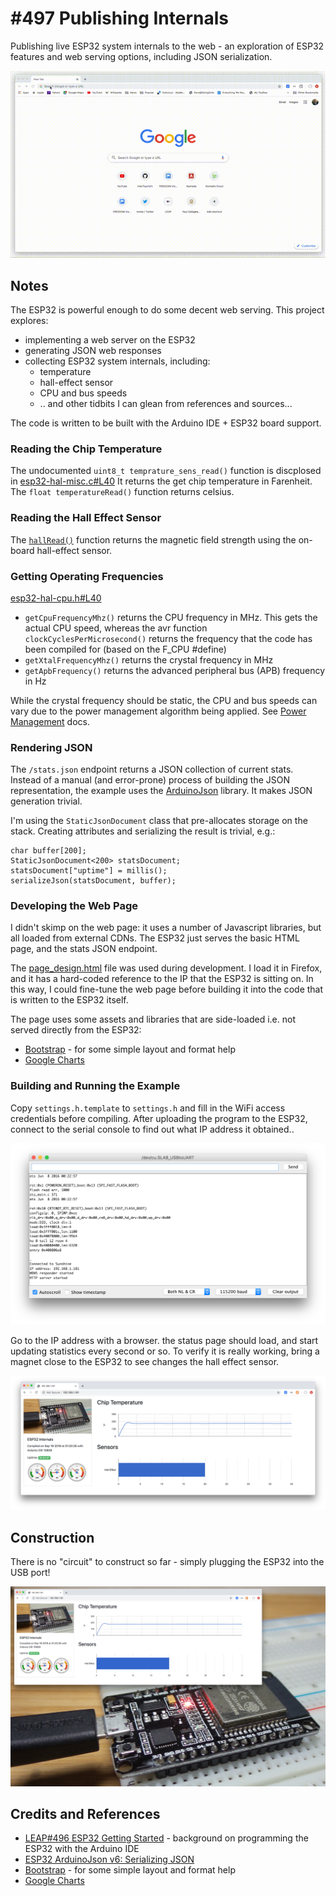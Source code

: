 # #497 Publishing Internals

Publishing live ESP32 system internals to the web - an exploration of ESP32 features and web serving options, including JSON serialization.

![PublishingInternals_demo](./assets/PublishingInternals_demo.gif?raw=true)

## Notes

The ESP32 is powerful enough to do some decent web serving. This project explores:

* implementing a web server on the ESP32
* generating JSON web responses
* collecting ESP32 system internals, including:
    * temperature
    * hall-effect sensor
    * CPU and bus speeds
    * .. and other tidbits I can glean from references and sources...

The code is written to be built with the Arduino IDE + ESP32 board support.

### Reading the Chip Temperature

The undocumented `uint8_t temprature_sens_read()` function is discplosed in
[esp32-hal-misc.c#L40](https://github.com/espressif/arduino-esp32/blob/master/cores/esp32/esp32-hal-misc.c#L40)
It returns the get chip temperature in Farenheit. The `float temperatureRead()` function returns celsius.

### Reading the Hall Effect Sensor

The [`hallRead()`](https://github.com/espressif/arduino-esp32/blob/master/cores/esp32/esp32-hal-adc.h#L98) function
returns the magnetic field strength using the on-board hall-effect sensor.

### Getting Operating Frequencies

[esp32-hal-cpu.h#L40](https://github.com/espressif/arduino-esp32/blob/master/cores/esp32/esp32-hal-cpu.h#L40)

* `getCpuFrequencyMhz()` returns the CPU frequency in MHz. This gets the actual CPU speed, whereas the avr function `clockCyclesPerMicrosecond()` returns the frequency that the code has been compiled for (based on the F_CPU #define)
* `getXtalFrequencyMhz()` returns the crystal frequency in MHz
* `getApbFrequency()` returns the advanced peripheral bus (APB) frequency in Hz

While the crystal frequency should be static, the CPU and bus speeds can vary due to the power management algorithm being applied.
See [Power Management](https://docs.espressif.com/projects/esp-idf/en/latest/api-reference/system/power_management.html) docs.

### Rendering JSON

The `/stats.json` endpoint returns a JSON collection of current stats.
Instead of a manual (and error-prone) process of building the JSON representation,
the example uses the [ArduinoJson](https://www.arduinolibraries.info/libraries/arduino-json) library.
It makes JSON generation trivial.

I'm using the `StaticJsonDocument` class that pre-allocates storage on the stack. Creating attributes and serializing the result is trivial, e.g.:

    char buffer[200];
    StaticJsonDocument<200> statsDocument;
    statsDocument["uptime"] = millis();
    serializeJson(statsDocument, buffer);

### Developing the Web Page

I didn't skimp on the web page: it uses a number of Javascript libraries, but all loaded from external CDNs.
The ESP32 just serves the basic HTML page, and the stats JSON endpoint.

The [page_design.html](./page_design.html) file was used during development. I load it in Firefox,
and it has a hard-coded reference to the IP that the ESP32 is sitting on. In this way, I could
fine-tune the web page before building it into the code that is written to the ESP32 itself.

The page uses some assets and libraries that are side-loaded i.e. not served directly from the ESP32:

* [Bootstrap](https://getbootstrap.com/) - for some simple layout and format help
* [Google Charts](https://developers.google.com/chart/)

### Building and Running the Example

Copy `settings.h.template` to `settings.h` and fill in the WiFi access credentials before compiling.
After uploading the program to the ESP32, connect to the serial console to find out what IP address it obtained..

![demo_getting_ip](./assets/demo_getting_ip.png?raw=true)

Go to the IP address with a browser. the status page should load, and start updating statistics every second or so.
To verify it is really working, bring a magnet close to the ESP32 to see changes the hall effect sensor.

![demo_screenshot](./assets/demo_screenshot.png?raw=true)

## Construction

There is no "circuit" to construct so far - simply plugging the ESP32 into the USB port!

![Build](./assets/PublishingInternals_build.jpg?raw=true)

## Credits and References

* [LEAP#496 ESP32 Getting Started](../GettingStarted) - background on programming the ESP32 with the Arduino IDE
* [ESP32 ArduinoJson v6: Serializing JSON](https://techtutorialsx.com/2019/05/02/esp32-arduinojson-v6-serializing-json/)
* [Bootstrap](https://getbootstrap.com/) - for some simple layout and format help
* [Google Charts](https://developers.google.com/chart/)
